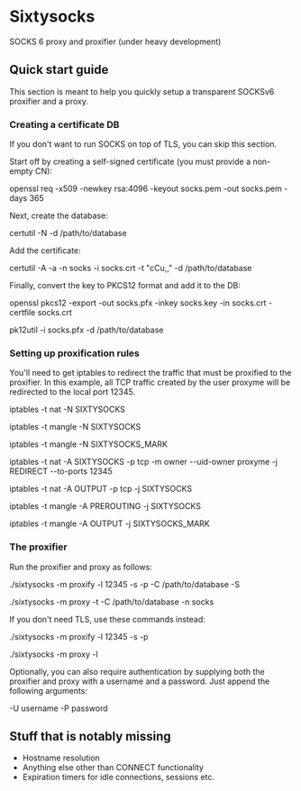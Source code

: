 # Sixtysocks
SOCKS 6 proxy and proxifier (under heavy development)

## Quick start guide

This section is meant to help you quickly setup a transparent SOCKSv6 proxifier and a proxy.

### Creating a certificate DB

If you don't want to run SOCKS on top of TLS, you can skip this section.

Start off by creating a self-signed certificate (you must provide a non-empty CN):

openssl req -x509 -newkey rsa:4096 -keyout socks.pem -out socks.pem -days 365

Next, create the database:

certutil -N -d /path/to/database

Add the certificate:

certutil -A -a -n socks -i socks.crt -t "cCu,," -d /path/to/database

Finally, convert the key to PKCS12 format and add it to the DB:

openssl pkcs12 -export -out socks.pfx -inkey socks.key -in socks.crt -certfile socks.crt

pk12util -i socks.pfx -d /path/to/database

### Setting up proxification rules

You'll need to get iptables to redirect the traffic that must be proxified to the proxifier.
In this example, all TCP traffic created by the user proxyme will be redirected to the local port 12345.

iptables -t nat -N SIXTYSOCKS

iptables -t mangle -N SIXTYSOCKS

iptables -t mangle -N SIXTYSOCKS_MARK

iptables -t nat -A SIXTYSOCKS -p tcp -m owner --uid-owner proxyme -j REDIRECT --to-ports 12345

iptables -t nat -A OUTPUT -p tcp -j SIXTYSOCKS

iptables -t mangle -A PREROUTING -j SIXTYSOCKS

iptables -t mangle -A OUTPUT -j SIXTYSOCKS_MARK

### The proxifier

Run the proxifier and proxy as follows:

./sixtysocks -m proxify -l 12345 -s <proxy IP> -p <proxy port> -C /path/to/database -S <proxy CN>

./sixtysocks -m proxy -t <proxy port> -C /path/to/database -n socks

If you don't need TLS, use these commands instead:

./sixtysocks -m proxify -l 12345 -s <proxy IP> -p <proxy port>

./sixtysocks -m proxy -l <proxy port>

Optionally, you can also require authentication by supplying both the proxifier and proxy with a username and a password.
Just append the following arguments:

-U username -P password


## Stuff that is notably missing

* Hostname resolution
* Anything else other than CONNECT functionality
* Expiration timers for idle connections, sessions etc.
